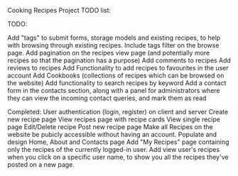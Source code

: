 Cooking Recipes Project TODO list: 


TODO:


Add "tags" to submit forms, storage models and existing recipes, to help with browsing through existing recipes. 
Include tags filter on the browse page. 
Add pagination on the recipes view page (and potentially more recipes so that the pagination has a purpose)
Add comments to recipes
Add reviews to recipes
Add Functionality to add recipes to favourites in the user account
Add Cookbooks (collections of recipes which can be browsed on the website)
Add functionality to search recipes by keyword
Add a contact form in the contacts section, along with a panel for administrators where they can view the incoming contact queries, and mark them as read



Completed: 
User authentication (login, register) on client and server
Create new recipe page
View recipes page with recipe cards
View single recipe page
Edit/Delete recipe
Post new recipe page
Make all Recipes on the website be pubicly accessible without having an account. 
Populate and design Home, About and Contacts page
Add "My Recipes" page containing only the recipes of the currently logged-in user. 
Add view user's recipes when you click on a specific user name, to show you all the recipes they've posted on a new page. 